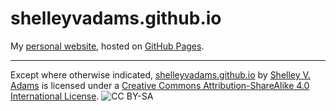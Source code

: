 shelleyvadams.github.io
=======================

My [personal website](http://shelleyvadams.github.io/), hosted on [GitHub Pages](http://pages.github.com/).

* * *

Except where otherwise indicated, [shelleyvadams.github.io](http://shelleyvadams.github.io/) by [Shelley V. Adams](http://github.com/shelleyvadams) is licensed under a [Creative Commons Attribution-ShareAlike 4.0 International License](http://creativecommons.org/licenses/by-sa/4.0/). ![CC BY-SA](http://i.creativecommons.org/l/by-sa/4.0/80x15.png)
